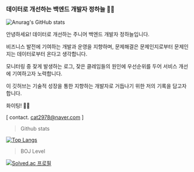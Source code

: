 ### 데이터로 개선하는 백엔드 개발자 정하늘 🙌🏻

![Anurag's GitHub stats](https://github-readme-stats.vercel.app/api?username=jeong-sky-1003&them=algolia&show_icons=true) 


<div>
안녕하세요! 데이터로 개선하는 주니어 백엔드 개발자 정하늘입니다.


비즈니스 발전에 기여하는 개발과 운영을 지향하며, 문제해결은 문제인지로부터 문제인지는 데이터로부터 온다고 생각합니다.


모니터링 중 잦게 발생하는 로그, 잦은 클레임들의 원인에 우선순위를 두어 서비스 개선에 기여하고자 노력합니다.


이 깃허브는 기술적 성장을 통한 지향하는 개발자로 거듭나기 위한 저의 기록을 담고자 합니다.


화이팅! 🙌🏻

[ contact. cat2978@naver.com ]

</div>



> Github stats


[![Top Langs](https://github-readme-stats.vercel.app/api/top-langs/?username=jeong-sky-1003&layout=compact)](https://github.com/anuraghazra/github-readme-stats)


> BOJ Level


[![Solved.ac
프로필](http://mazassumnida.wtf/api/generate_badge?boj=cat2978)](https://solved.ac/cat2978)    



<!--
**Jeong-sky-1003/Jeong-sky-1003** is a ✨ _special_ ✨ repository because its `README.md` (this file) appears on your GitHub profile.

